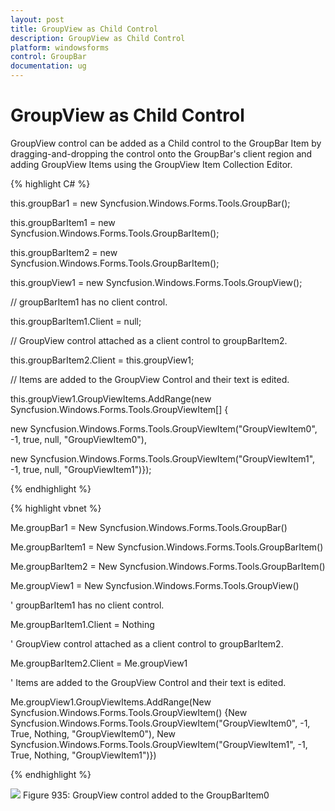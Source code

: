 ```yaml
---
layout: post
title: GroupView as Child Control 
description: GroupView as Child Control 
platform: windowsforms
control: GroupBar
documentation: ug
---
```

# GroupView as Child Control 

GroupView control can be added as a Child control to the GroupBar Item by dragging-and-dropping the control onto the
GroupBar's client region and adding GroupView Items using the GroupView Item Collection Editor. 

{% highlight C# %}  

this.groupBar1 = new Syncfusion.Windows.Forms.Tools.GroupBar();

this.groupBarItem1 = new Syncfusion.Windows.Forms.Tools.GroupBarItem();

this.groupBarItem2 = new Syncfusion.Windows.Forms.Tools.GroupBarItem();

this.groupView1 = new Syncfusion.Windows.Forms.Tools.GroupView();



// groupBarItem1 has no client control.

this.groupBarItem1.Client = null;



// GroupView control attached as a client control to groupBarItem2.

this.groupBarItem2.Client = this.groupView1;



// Items are added to the GroupView Control and their text is edited.

this.groupView1.GroupViewItems.AddRange(new Syncfusion.Windows.Forms.Tools.GroupViewItem[] {

new Syncfusion.Windows.Forms.Tools.GroupViewItem("GroupViewItem0", -1, true, null, "GroupViewItem0"),

new Syncfusion.Windows.Forms.Tools.GroupViewItem("GroupViewItem1", -1, true, null, "GroupViewItem1")});

{% endhighlight %}


{% highlight vbnet %} 

Me.groupBar1 = New Syncfusion.Windows.Forms.Tools.GroupBar()

Me.groupBarItem1 = New Syncfusion.Windows.Forms.Tools.GroupBarItem()

Me.groupBarItem2 = New Syncfusion.Windows.Forms.Tools.GroupBarItem()

Me.groupView1 = New Syncfusion.Windows.Forms.Tools.GroupView()



' groupBarItem1 has no client control. 

Me.groupBarItem1.Client = Nothing



' GroupView control attached as a client control to groupBarItem2.

Me.groupBarItem2.Client = Me.groupView1



' Items are added to the GroupView Control and their text is edited.

Me.groupView1.GroupViewItems.AddRange(New Syncfusion.Windows.Forms.Tools.GroupViewItem() {New Syncfusion.Windows.Forms.Tools.GroupViewItem("GroupViewItem0", -1, True, Nothing, "GroupViewItem0"), New Syncfusion.Windows.Forms.Tools.GroupViewItem("GroupViewItem1", -1, True, Nothing, "GroupViewItem1")})

{% endhighlight %}

 ![](Overview_images/Overview_img24.jpeg)
Figure 935: GroupView control added to the GroupBarItem0
